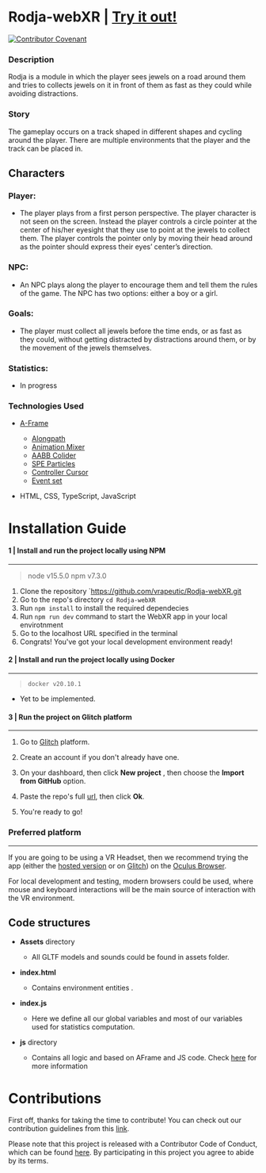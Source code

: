 # Rodja-webXR  | [Try it out!](https://rodja-webxr.firebaseapp.com) 

[![Contributor Covenant](https://img.shields.io/badge/Contributor%20Covenant-v2.0%20adopted-ff69b4.svg)](code_of_conduct.md)



### Description

Rodja is a  module in which the player sees jewels on a road
around them and tries to collects jewels on it in front of them as fast as they
could while avoiding distractions. 

### Story

The gameplay occurs on a track shaped in different shapes and cycling
around the player. There are multiple environments that the player and the track
can be placed in.

## Characters



### Player:

- The player plays from a first person perspective. The player character is
not seen on the screen. Instead the player controls a circle pointer at the
center of his/her eyesight that they use to point at the jewels to collect
them.
The player controls the pointer only by moving their head around as the
pointer should express their eyes’ center’s direction.
### NPC:

- An NPC plays along the player to encourage them and tell them the rules
of the game.
The NPC has two options: either a boy or a girl. 
### Goals:

- The player must collect all jewels before the time ends, or as fast as they
could, without getting distracted by distractions around them, or by the movement
of the jewels themselves.

### Statistics:

- In progress
### Technologies Used

- [A-Frame](https://aframe.io/)
   - [Alongpath](https://www.npmjs.com/package/aframe-alongpath-component) 
   - [Animation Mixer](https://www.8thwall.com/8thwall/animation-mixer-aframe) 
   - [AABB Colider](https://github.com/supermedium/superframe/tree/master/components/aabb-collider/)
   - [SPE Particles](https://github.com/harlyq/aframe-spe-particles-component) 
   - [Controller Cursor](https://www.npmjs.com/package/aframe-controller-cursor-component) 
   - [Event set](https://www.npmjs.com/package/aframe-event-set-component)

- HTML, CSS, TypeScript, JavaScript

# Installation Guide  
   
#### 1 | Install and run the project locally using NPM
---
> node v15.5.0
> npm v7.3.0

 1. Clone the repository `https://github.com/vrapeutic/Rodja-webXR.git
 2. Go to the repo's directory `cd Rodja-webXR`
 3. Run `npm install` to install the required dependecies
 4. Run `npm run dev` command to start the WebXR app in your local envirotnment
 5. Go to the localhost URL specified in the terminal
 6. Congrats! You've got your local development environment ready!

#### 2 | Install and run the project locally using Docker
---
> `docker v20.10.1`

- Yet to be implemented.

#### 3 | Run the project on Glitch platform
---
1. Go to [Glitch](https://glitch.com/) platform.

2. Create an account if you don't already have one.

3. On your dashboard, then click __New project__ , then choose the __Import from GitHub__ option.

4. Paste the repo's full [url](https://github.com/vrapeutic/Rodja-webXR.git), then click __Ok__.

5. You're ready to go!

### Preferred platform 
---
If you are going to be using a VR Headset, then we recommend trying the app (either the [hosted version](https://rodja-webxr.firebaseapp.com/) or on [Glitch](https://glitch.com/)) on the [Oculus Browser](https://developer.oculus.com/webxr/).



For local development and testing, modern browsers could be used, where mouse and keyboard interactions will be the main source of interaction with the VR environment.

## Code structures

-  __Assets__ directory
   - All GLTF models and sounds could be found in assets folder.

-  __index.html__
   - Contains environment entities .
   
-  __index.js__   
   - Here we define all our global variables and most of our variables used for statistics computation.
   
   
-  __js__ directory
   - Contains all logic and based on AFrame and JS code. Check [here](https://github.com/vrapeutic/GardenDoWebXR/blob/main/Js/README.md) for more information
   
# Contributions   

First off, thanks for taking the time to contribute! You can check out our contribution guidelines from this [link](https://github.com/vrapeutic/Rodja-webXR/blob/main/CONTRIBUTING.md).

Please note that this project is released with a Contributor Code of Conduct, which can be found [here](https://www.contributor-covenant.org/version/2/0/code_of_conduct/). By participating in this project you agree to abide by its terms.

